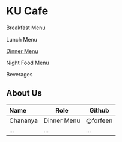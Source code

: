 # KU Cafe

Breakfast Menu

Lunch Menu

[Dinner Menu](Menu.md##dinner-menu)

Night Food Menu

Beverages

## About Us

| Name      | Role      | Github   |
|:----------|-----------|----------|
| Chananya | Dinner Menu | @forfeen |
| ...       | ...       | ...      |
